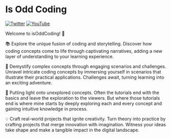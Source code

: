 # Is Odd Coding

[![Twitter](https://img.shields.io/badge/Twitter-%231DA1F2.svg?style=for-the-badge&logo=Twitter&logoColor=white)](https://twitter.com/isoddcoding)
[![YouTube](https://img.shields.io/badge/YouTube-%23FF0000.svg?style=for-the-badge&logo=YouTube&logoColor=white)](https://www.youtube.com/@isOddCoding)

Welcome to isOddCoding! 🚀

📚 Explore the unique fusion of coding and storytelling.
Discover how coding concepts come to life through captivating narratives, adding a new layer of understanding to your learning experience.

🎉 Demystify complex concepts through engaging scenarios and challenges.
Unravel intricate coding concepts by immersing yourself in scenarios that illustrate their practical applications. Challenges await, turning learning into an exciting adventure.

🌟 Putting light onto unexplored concepts.
Often the tutorials end with the basics and leave the exploration to the viewers. But where those tutorials end is where mine starts by deeply exploring each and every concept and gaining intuitive knowledge in process.

💡 Craft real-world projects that ignite creativity.
Turn theory into practice by crafting projects that merge innovation with imagination. Witness your ideas take shape and make a tangible impact in the digital landscape.
